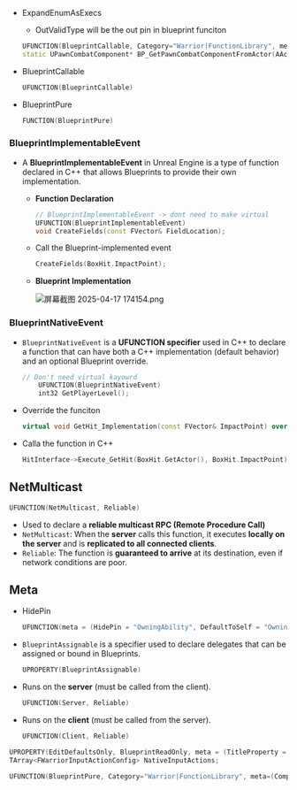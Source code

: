 - ExpandEnumAsExecs
    
    - OutValidType will be the out pin in blueprint funciton
    
    ```cpp
    UFUNCTION(BlueprintCallable, Category="Warrior|FunctionLibrary", meta = (DisplayName = "Get Pawn Combat Component From Actor", ExpandEnumAsExecs = "OutValidType"))
    static UPawnCombatComponent* BP_GetPawnCombatComponentFromActor(AActor* InActor, EWarriorValidType& OutValidType);
    ```
    
- BlueprintCallable
    
    ```cpp
    UFUNCTION(BlueprintCallable)
    ```
    
- BlueprintPure
    
    ```cpp
    FUNCTION(BlueprintPure)
    ```
    

### **BlueprintImplementableEvent**

- A **BlueprintImplementableEvent** in Unreal Engine is a type of function declared in C++ that allows Blueprints to provide their own implementation.
    - **Function Declaration**
        
        ```cpp
        // BlueprintImplementableEvent -> dont need to make virtual
        UFUNCTION(BlueprintImplementableEvent)
        void CreateFields(const FVector& FieldLocation);
        ```
        
    - Call the Blueprint-implemented event
        
        ```cpp
        CreateFields(BoxHit.ImpactPoint);
        ```
        
    - **Blueprint Implementation**
        
        ![屏幕截图 2025-04-17 174154.png](attachment:d1002dff-d7ab-4aff-8ae4-bc3a133080cb:%E5%B1%8F%E5%B9%95%E6%88%AA%E5%9B%BE_2025-04-17_174154.png)
        

### BlueprintNativeEvent

- `BlueprintNativeEvent` is a **UFUNCTION specifier** used in C++ to declare a function that can have both a C++ implementation (default behavior) and an optional Blueprint override.
    
    ```cpp
    // Don't need virtual kayowrd 
    	UFUNCTION(BlueprintNativeEvent)
    	int32 GetPlayerLevel();
    ```
    
- Override the funciton
    
    ```cpp
    virtual void GetHit_Implementation(const FVector& ImpactPoint) override;
    ```
    
- Calla the function in C++
    
    ```cpp
    HitInterface->Execute_GetHit(BoxHit.GetActor(), BoxHit.ImpactPoint);
    ```
    

## NetMulticast

```cpp
UFUNCTION(NetMulticast, Reliable)
```

- Used to declare a **reliable multicast RPC (Remote Procedure Call)**
- `NetMulticast`: When the **server** calls this function, it executes **locally on the server** and is **replicated to all connected clients**.
- `Reliable`: The function is **guaranteed to arrive** at its destination, even if network conditions are poor.

## Meta

- HidePin
    
    ```cpp
    UFUNCTION(meta = (HidePin = "OwningAbility", DefaultToSelf = "OwningAbility", BlueprintInternalUseOnly = "true"))
    ```
    
- `BlueprintAssignable` is a specifier used to declare delegates that can be assigned or bound in Blueprints.
    
    ```cpp
    UPROPERTY(BlueprintAssignable)
    ```
    
- Runs on the **server** (must be called from the client).
    
    ```cpp
    UFUNCTION(Server, Reliable)
    ```
    
- Runs on the **client** (must be called from the server).
    
    ```cpp
    UFUNCTION(Client, Reliable)
    ```


```cpp
UPROPERTY(EditDefaultsOnly, BlueprintReadOnly, meta = (TitleProperty = "InputTag"))  
TArray<FWarriorInputActionConfig> NativeInputActions;
```


```cpp
UFUNCTION(BlueprintPure, Category="Warrior|FunctionLibrary", meta=(CompactNodeTitle = "Get Value At Lebvel"))
```